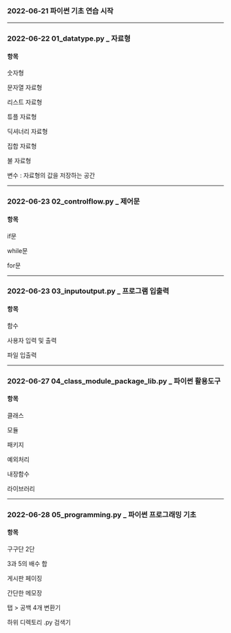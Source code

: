 ### 2022-06-21 파이썬 기초 연습 시작

---

### 2022-06-22 01_datatype.py _ 자료형

#### 항목
숫자형

문자열 자료형

리스트 자료형

튜플 자료형

딕셔너리 자료형

집합 자료형

불 자료형

변수 : 자료형의 값을 저장하는 공간

---

### 2022-06-23 02_controlflow.py _ 제어문

#### 항목
if문

while문

for문

---

### 2022-06-23 03_inputoutput.py _ 프로그램 입출력

#### 항목
함수

사용자 입력 및 출력

파일 입출력

---

### 2022-06-27 04_class_module_package_lib.py _ 파이썬 활용도구

#### 항목
클래스

모듈

패키지

예외처리

내장함수

라이브러리

---

### 2022-06-28 05_programming.py _ 파이썬 프로그래밍 기초

#### 항목
구구단 2단

3과 5의 배수 합

게시판 페이징

간단한 메모장

탭 > 공백 4개 변환기

하위 디렉토리 .py 검색기